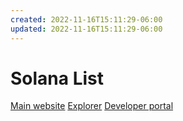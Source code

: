 ```yaml
---
created: 2022-11-16T15:11:29-06:00
updated: 2022-11-16T15:11:29-06:00
---
```

# Solana List

[Main website](https://solana.com/)
[Explorer](https://explorer.solana.com/)
[Developer portal](https://solana.com/developers)
